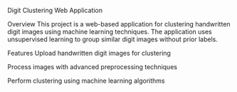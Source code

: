 Digit Clustering Web Application

Overview
This project is a web-based application for clustering handwritten digit images using machine learning techniques. The application uses unsupervised learning to group similar digit images without prior labels.

Features
Upload handwritten digit images for clustering

Process images with advanced preprocessing techniques

Perform clustering using machine learning algorithms




